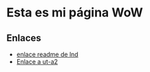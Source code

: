 # Esta es mi página WoW

## Enlaces

* [ enlace readme de lnd](../lnd/README.md)
* [Enlace a ut-a2](../ut1-a2/pagina.md)